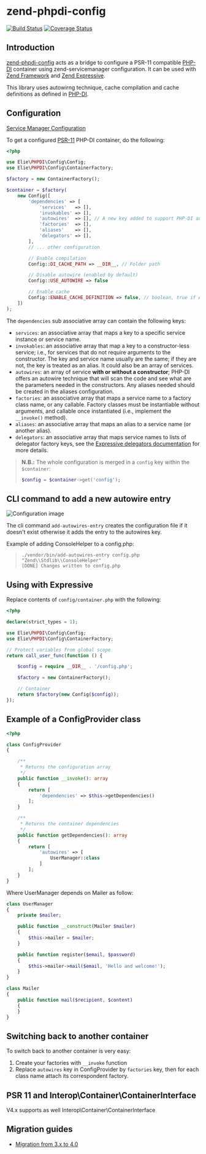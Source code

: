 # zend-phpdi-config

[![Build Status](https://travis-ci.org/elie29/zend-di-config.svg?branch=master)](https://travis-ci.org/elie29/zend-di-config)
[![Coverage Status](https://coveralls.io/repos/github/elie29/zend-di-config/badge.svg)](https://coveralls.io/github/elie29/zend-di-config)

## Introduction
[zend-phpdi-config](https://packagist.org/packages/elie29/zend-phpdi-config) acts as a bridge to configure a PSR-11 compatible [PHP-DI](http://php-di.org) container using zend-servicemanager configuration.
It can be used with [Zend Framework](https://framework.zend.com) and [Zend Expressive](https://docs.zendframework.com/zend-expressive).

This library uses autowirng technique, cache compilation and cache definitions as defined in [PHP-DI](http://php-di.org).

## Configuration

[Service Manager Configuration](https://docs.zendframework.com/zend-servicemanager/configuring-the-service-manager/)

To get a configured [PSR-11](http://www.php-fig.org/psr/psr-11/)
PHP-DI container, do the following:

```php
<?php

use Elie\PHPDI\Config\Config;
use Elie\PHPDI\Config\ContainerFactory;

$factory = new ContainerFactory();

$container = $factory(
    new Config([
        'dependencies' => [
            'services'   => [],
            'invokables' => [],
            'autowires'  => [], // A new key added to support PHP-DI autowire technique
            'factories'  => [],
            'aliases'    => [],
            'delegators' => [],
        ],
        // ... other configuration

        // Enable compilation
        Config::DI_CACHE_PATH => __DIR__, // Folder path

        // Disable autowire (enabled by default)
        Config::USE_AUTOWIRE => false

        // Enable cache
        Config::ENABLE_CACHE_DEFINITION => false, // boolean, true if APCu is activated
    ])
);
```

The `dependencies` sub associative array can contain the following keys:

- `services`: an associative array that maps a key to a specific service instance or service name.
- `invokables`: an associative array that map a key to a constructor-less
  service; i.e., for services that do not require arguments to the constructor.
  The key and service name usually are the same; if they are not, the key is
  treated as an alias. It could also be an array of services.
- `autowires`: an array of service **with or without a constructor**;
  PHP-DI offers an autowire technique that will scan the code and see
  what are the parameters needed in the constructors.
  Any aliases needed should be created in the aliases configuration.
- `factories`: an associative array that maps a service name to a factory class
  name, or any callable. Factory classes must be instantiable without arguments,
  and callable once instantiated (i.e., implement the `__invoke()` method).
- `aliases`: an associative array that maps an alias to a service name (or
  another alias).
- `delegators`: an associative array that maps service names to lists of
  delegator factory keys, see the
  [Expressive delegators documentation](https://docs.zendframework.com/zend-servicemanager/delegators/)
  for more details.

>**N.B.:** The whole configuration is merged in a `config` key within the `$container`:
>
>```php
>$config = $container->get('config');
>```

## CLI command to add a new autowire entry
![Configuration image](./config-add-entry.png)

The cli command `add-autowires-entry` creates the configuration file if it doesn't exist otherwise it adds the entry
to the autowires key.

Example of adding ConsoleHelper to a config.php:
>```console
>./vendor/bin/add-autowires-entry config.php "Zend\\Stdlib\\ConsoleHelper"
>[DONE] Changes written to config.php
>```

## Using with Expressive

Replace contents of `config/container.php` with the following:

```php
<?php

declare(strict_types = 1);

use Elie\PHPDI\Config\Config;
use Elie\PHPDI\Config\ContainerFactory;

// Protect variables from global scope
return call_user_func(function () {

    $config = require __DIR__ . '/config.php';

    $factory = new ContainerFactory();

    // Container
    return $factory(new Config($config));
});

```

## Example of a ConfigProvider class
```php
<?php

class ConfigProvider
{

    /**
     * Returns the configuration array
     */
    public function __invoke(): array
    {
        return [
            'dependencies' => $this->getDependencies()
        ];
    }

    /**
     * Returns the container dependencies
     */
    public function getDependencies(): array
    {
        return [
            'autowires' => [
                UserManager::class
            ]
        ];
    }
}
```

Where UserManager depends on Mailer as follow:
```php
class UserManager
{
    private $mailer;

    public function __construct(Mailer $mailer)
    {
        $this->mailer = $mailer;
    }

    public function register($email, $password)
    {
        $this->mailer->mail($email, 'Hello and welcome!');
    }
}

class Mailer
{
    public function mail($recipient, $content)
    {
    }
}

```

## Switching back to another container

To switch back to another container is very easy:
  1. Create your factories with `__invoke` function
  2. Replace `autowires` key in ConfigProvider by `factories` key, then for each class name attach its correspondent factory.

## PSR 11 and Interop\Container\ContainerInterface
V4.x supports as well Interop\Container\ContainerInterface

## Migration guides
  - [Migration from 3.x to 4.0](docs/migration-4.0.md)